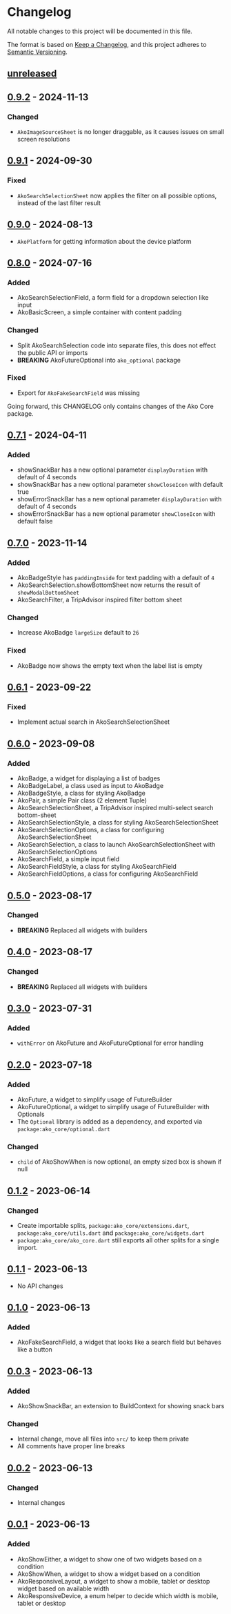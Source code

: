 # Changelog

All notable changes to this project will be documented in this file.

The format is based on [Keep a Changelog](https://keepachangelog.com/en/1.0.0/),
and this project adheres to [Semantic Versioning](https://semver.org/spec/v2.0.0.html).

## [unreleased]

<!--
### Added
### Changed
### Deprecated
### Removed
### Fixed
### Security
-->

## [0.9.2] - 2024-11-13

### Changed
* `AkoImageSourceSheet` is no longer draggable, as it causes issues on small screen resolutions

## [0.9.1] - 2024-09-30

### Fixed
* `AkoSearchSelectionSheet` now applies the filter on all possible options, instead of the last filter result

## [0.9.0] - 2024-08-13

* `AkoPlatform` for getting information about the device platform

## [0.8.0] - 2024-07-16

### Added
* AkoSearchSelectionField, a form field for a dropdown selection like input
* AkoBasicScreen, a simple container with content padding
### Changed
* Split AkoSearchSelection code into separate files, this does not effect the public API or imports
* **BREAKING** AkoFutureOptional into `ako_optional` package
### Fixed
* Export for `AkoFakeSearchField` was missing

Going forward, this CHANGELOG only contains changes of the Ako Core package.

## [0.7.1] - 2024-04-11

### Added
* showSnackBar has a new optional parameter `displayDuration` with default of 4 seconds
* showSnackBar has a new optional parameter `showCloseIcon` with default true
* showErrorSnackBar has a new optional parameter `displayDuration` with default of 4 seconds
* showErrorSnackBar has a new optional parameter `showCloseIcon` with default false

## [0.7.0] - 2023-11-14

### Added
* AkoBadgeStyle has `paddingInside` for text padding with a default of `4`
* AkoSearchSelection.showBottomSheet now returns the result of `showModalBottomSheet`
* AkoSearchFilter, a TripAdvisor inspired filter bottom sheet

### Changed
* Increase AkoBadge `largeSize` default to `26`

### Fixed
* AkoBadge now shows the empty text when the label list is empty

## [0.6.1] - 2023-09-22

### Fixed
* Implement actual search in AkoSearchSelectionSheet

## [0.6.0] - 2023-09-08

### Added
* AkoBadge, a widget for displaying a list of badges
* AkoBadgeLabel, a class used as input to AkoBadge
* AkoBadgeStyle, a class for styling AkoBadge
* AkoPair, a simple Pair class (2 element Tuple)
* AkoSearchSelectionSheet, a TripAdvisor inspired multi-select search bottom-sheet
* AkoSearchSelectionStyle, a class for styling AkoSearchSelectionSheet
* AkoSearchSelectionOptions, a class for configuring AkoSearchSelectionSheet
* AkoSearchSelection, a class to launch AkoSearchSelectionSheet with AkoSearchSelectionOptions
* AkoSearchField, a simple input field
* AkoSearchFieldStyle, a class for styling AkoSearchField
* AkoSearchFieldOptions, a class for configuring AkoSearchField

## [0.5.0] - 2023-08-17

### Changed
* **BREAKING** Replaced all widgets with builders

## [0.4.0] - 2023-08-17

### Changed
* **BREAKING** Replaced all widgets with builders

## [0.3.0] - 2023-07-31

### Added
- `withError` on AkoFuture and AkoFutureOptional for error handling

## [0.2.0] - 2023-07-18

### Added
- AkoFuture, a widget to simplify usage of FutureBuilder
- AkoFutureOptional, a widget to simplify usage of FutureBuilder with Optionals
- The `Optional` library is added as a dependency, and exported via `package:ako_core/optional.dart`

### Changed
- `child` of AkoShowWhen is now optional, an empty sized box is shown if null

## [0.1.2] - 2023-06-14

### Changed
- Create importable splits, `package:ako_core/extensions.dart`, `package:ako_core/utils.dart` and `package:ako_core/widgets.dart`
- `package:ako_core/ako_core.dart` still exports all other splits for a single import.

## [0.1.1] - 2023-06-13

- No API changes

## [0.1.0] - 2023-06-13

### Added
- AkoFakeSearchField, a widget that looks like a search field but behaves like a button

## [0.0.3] - 2023-06-13

### Added
- AkoShowSnackBar, an extension to BuildContext for showing snack bars

### Changed
- Internal change, move all files into `src/` to keep them private
- All comments have proper line breaks

## [0.0.2] - 2023-06-13

### Changed
- Internal changes

## [0.0.1] - 2023-06-13

### Added
- AkoShowEither, a widget to show one of two widgets based on a condition
- AkoShowWhen, a widget to show a widget based on a condition
- AkoResponsiveLayout, a widget to show a mobile, tablet or desktop widget based on available width
- AkoResponsiveDevice, a enum helper to decide which width is mobile, tablet or desktop

[unreleased]: https://github.com/ATVG-Studios/Ako/compare/v0.9.2...HEAD
[0.9.2]: https://github.com/ATVG-Studios/Ako/compare/v0.9.1...v0.9.2
[0.9.1]: https://github.com/ATVG-Studios/Ako/compare/v0.9.0...v0.9.1
[0.9.0]: https://github.com/ATVG-Studios/Ako/compare/v0.8.0...v0.9.0
[0.8.0]: https://github.com/ATVG-Studios/Ako/compare/v0.7.1...v0.8.0
[0.7.1]: https://github.com/ATVG-Studios/Ako/compare/v0.7.0...v0.7.1
[0.7.0]: https://github.com/ATVG-Studios/Ako/compare/v0.6.1...v0.7.0
[0.6.1]: https://github.com/ATVG-Studios/Ako/compare/v0.6.0...v0.6.1
[0.6.0]: https://github.com/ATVG-Studios/Ako/compare/v0.5.0...v0.6.0
[0.5.0]: https://github.com/ATVG-Studios/Ako/compare/v0.4.0...v0.5.0
[0.4.0]: https://github.com/ATVG-Studios/Ako/compare/v0.3.0...v0.4.0
[0.3.0]: https://github.com/ATVG-Studios/Ako/compare/v0.2.0...v0.3.0
[0.2.0]: https://github.com/ATVG-Studios/Ako/compare/v0.1.2...v0.2.0
[0.1.2]: https://github.com/ATVG-Studios/Ako/compare/v0.1.1...v0.1.2
[0.1.1]: https://github.com/ATVG-Studios/Ako/compare/v0.1.0...v0.1.1
[0.1.0]: https://github.com/ATVG-Studios/Ako/compare/v0.0.3...v0.1.0
[0.0.3]: https://github.com/ATVG-Studios/Ako/commit/784764baaaa17eaeefcdeb6367cfe4b9fc56ef7d
[0.0.2]: https://github.com/ATVG-Studios/Ako/commit/784764baaaa17eaeefcdeb6367cfe4b9fc56ef7d
[0.0.1]: https://github.com/ATVG-Studios/Ako/commit/784764baaaa17eaeefcdeb6367cfe4b9fc56ef7d
